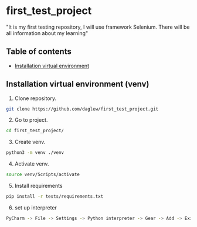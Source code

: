 # first_test_project
 "It is my first testing repository, I will use framework Selenium. There will be all information about my learning"

## Table of contents
* [Installation virtual environment](#installation-virtual-environment-venv)

## Installation virtual environment (venv)


1. Clone repository.

```bash
git clone https://github.com/daglew/first_test_project.git
```
2. Go to project.
```bash
cd first_test_project/
```
3. Create venv.
```bash
python3 -m venv ./venv
```
4. Activate venv.
```bash
source venv/Scripts/activate
```
5. Install requirements
```bash
pip install -r tests/requirements.txt
```
6. set up interpreter
```bash
PyCharm -> File -> Settings -> Python interpreter -> Gear -> Add -> Existing environment -> ...  -> Interpreter -> <path>/venv/Scripts/python
``` 